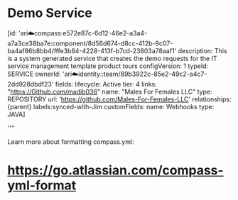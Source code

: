 # Demo Service

[id: 'ari:cloud:compass:e572e87c-6d12-46e2-a3a4-a7a3ce38ba7e:component/8d56d674-d8cc-412b-9c07-ba4af86b8bb4/fffe3b84-4228-413f-b7cd-23803a78aaf1'
description: This is a system generated service that creates the demo requests for the IT service management template product tours
configVersion: 1
typeId: SERVICE
ownerId: 'ari:cloud:identity::team/89b3922c-85e2-49c2-a4c7-2dd928dbdf23'
fields:
lifecycle: Active
tier: 4
links: "https://Github.com/madib036"
name: "Males For Females LLC"
type: REPOSITORY
url: 'https://github.com/Males-For-Females-LLC'
relationships: {parent}
labels:synced-with-Jim
customFields:
name: Webhooks
type: JAVA]

''''

Learn more about formatting compass.yml:
# https://go.atlassian.com/compass-yml-format